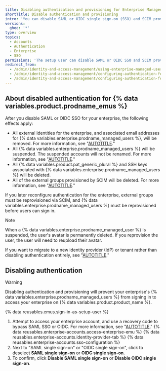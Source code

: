 ```yaml
---
title: Disabling authentication and provisioning for Enterprise Managed Users
shortTitle: Disable authentication and provisioning
intro: 'You can disable SAML or OIDC single sign-on (SSO) and SCIM provisioning for {% data variables.product.prodname_emus %} by using a recovery code to sign in as the setup user.'
versions:
  ghec: '*'
type: overview
topics:
  - Accounts
  - Authentication
  - Enterprise
  - SSO
permissions: 'The setup user can disable SAML or OIDC SSO and SCIM provisioning for {% data variables.product.prodname_emus %}.'
redirect_from:
  - /admin/identity-and-access-management/using-enterprise-managed-users-for-iam/disabling-authentication-for-enterprise-managed-users
  - /admin/identity-and-access-management/configuring-authentication-for-enterprise-managed-users/disabling-authentication-for-enterprise-managed-users
  - /admin/identity-and-access-management/configuring-authentication-for-enterprise-managed-users/disabling-authentication-and-provisioning-for-enterprise-managed-users
---
```


## About disabled authentication for {% data variables.product.prodname_emus %}

After you disable SAML or OIDC SSO for your enterprise, the following effects apply:

* All external identities for the enterprise, and associated email addresses for {% data variables.enterprise.prodname_managed_users %}, will be removed. For more information, see "[AUTOTITLE](/admin/user-management/managing-users-in-your-enterprise/viewing-and-managing-a-users-saml-access-to-your-enterprise)."
* All {% data variables.enterprise.prodname_managed_users %} will be suspended. The suspended accounts will not be renamed. For more information, see "[AUTOTITLE](/admin/user-management/managing-users-in-your-enterprise/viewing-people-in-your-enterprise#viewing-suspended-members)."
* All {% data variables.product.pat_generic_plural %} and SSH keys associated with {% data variables.enterprise.prodname_managed_users %} will be deleted.
* All of the external groups provisioned by SCIM will be deleted. For more information, see "[AUTOTITLE](/admin/identity-and-access-management/using-enterprise-managed-users-for-iam/managing-team-memberships-with-identity-provider-groups)."

If you later reconfigure authentication for the enterprise, external groups must be reprovisioned via SCIM, and {% data variables.enterprise.prodname_managed_users %} must be reprovisioned before users can sign in.

> [!NOTE]
> When a {% data variables.enterprise.prodname_managed_user %} is suspended, the user's avatar is permanently deleted. If you reprovision the user, the user will need to reupload their avatar.

If you want to migrate to a new identity provider (IdP) or tenant rather than disabling authentication entirely, see "[AUTOTITLE](/admin/identity-and-access-management/using-enterprise-managed-users-for-iam/migrating-your-enterprise-to-a-new-identity-provider-or-tenant)."

## Disabling authentication

> [!WARNING]
> Disabling authentication and provisioning will prevent your enterprise's {% data variables.enterprise.prodname_managed_users %} from signing in to access your enterprise on {% data variables.product.product_name %}.

{% data reusables.emus.sign-in-as-setup-user %}
1. Attempt to access your enterprise account, and use a recovery code to bypass SAML SSO or OIDC. For more information, see "[AUTOTITLE](/admin/identity-and-access-management/managing-recovery-codes-for-your-enterprise/accessing-your-enterprise-account-if-your-identity-provider-is-unavailable)."
{% data reusables.enterprise-accounts.access-enterprise-emu %}
{% data reusables.enterprise-accounts.identity-provider-tab %}
{% data reusables.enterprise-accounts.sso-configuration %}
1. Next to "SAML single sign-on" or "OIDC single sign-on", click to deselect **SAML single sign-on** or **OIDC single sign-on**.
1. To confirm, click **Disable SAML single sign-on** or **Disable OIDC single sign-on**.
